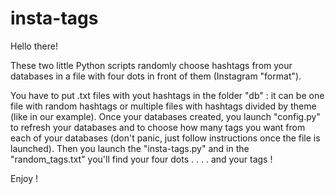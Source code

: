 # insta-tags

Hello there!

These two little Python scripts randomly choose hashtags from your databases in a file with four dots in front of them (Instagram "format").

You have to put .txt files with yout hashtags in the folder "db" : it can be one file with random hashtags or multiple files with hashtags divided by theme (like in our example).
Once your databases created, you launch "config.py" to refresh your databases and to choose how many tags you want from each of your databases (don't panic, just follow instructions once the file is launched).
Then you launch the "insta-tags.py" and in the "random_tags.txt" you'll find your four dots
.
.
.
.
and your tags !

Enjoy !
